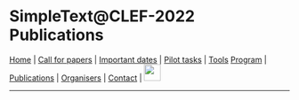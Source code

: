 # SimpleText@CLEF-2022 Publications


[Home](./) | [Call for papers](./CFP) | [Important dates](./dates) | [Pilot tasks](./tasks)  | [Tools](./tools) 
[Program](./program) | [Publications](./publications) | [Organisers](./organisers) | [Contact](./contact) | [<img src="https://github.com/simpletext-madics/2021/blob/main/clef/FR.png?raw=true" width="30">](../fr/publications)


---

